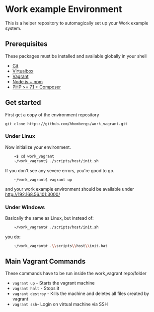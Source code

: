# Work example Environment
This is a helper repository to automagically set up your Work example system.


## Prerequisites
These packages must be installed and available globally in your shell

- [Git](https://git-scm.com/book/en/v2/Getting-Started-Installing-Git)
- [Virtualbox](https://www.virtualbox.org/manual/ch02.html)
- [Vagrant](http://docs.vagrantup.com/v2/installation/)
- [Node.js + npm](https://docs.npmjs.com/getting-started/installing-node)
- [PHP >= 7.1 + Composer](https://getcomposer.org/doc/00-intro.md)


## Get started
First get a copy of the environment repository
```
git clone https://github.com/hhombergs/work_vagrant.git
```
### Under Linux
Now initialize your environment.
```bash
    ~$ cd work_vagrant
    ~/work_vagrant$ ./scripts/host/init.sh
```
If you don't see any severe errors, you're good to go.
```
    ~/work_vagrant$ vagrant up
```
and your work example environment should be available under  <http://192.168.56.101:3000/>

### Under Windows
Basically the same as Linux, but instead of:
```bash
    ~/work_vagrant# ./scripts/host/init.sh
```
you do:
```bash
    ~/work_vagrant# .\\scripts\\host\\init.bat
```



## Main Vagrant Commands

These commands have to be run inside the work_vagrant repo/folder

- `vagrant up` - Starts the vagrant machine
- `vagrant halt` - Stops it
- `vagrant destroy` - Kills the machine and deletes all files created by vagrant
- `vagrant ssh`- Login on virtual machine via SSH
